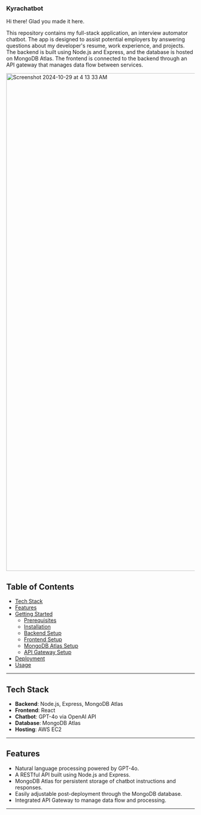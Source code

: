 ### Kyrachatbot

Hi there! Glad you made it here. 

This repository contains my full-stack application, an interview automator chatbot. The app is designed to assist potential employers by answering questions about my developer's resume, work experience, and projects. The backend is built using Node.js and Express, and the database is hosted on MongoDB Atlas. The frontend is connected to the backend through an API gateway that manages data flow between services.

<img width="1328" alt="Screenshot 2024-10-29 at 4 13 33 AM" src="https://github.com/user-attachments/assets/313083b5-b599-4ce7-b2d8-deb8160a74b9">



## Table of Contents
- [Tech Stack](#tech-stack)
- [Features](#features)
- [Getting Started](#getting-started)
  - [Prerequisites](#prerequisites)
  - [Installation](#installation)
  - [Backend Setup](#backend-setup)
  - [Frontend Setup](#frontend-setup)
  - [MongoDB Atlas Setup](#mongodb-atlas-setup)
  - [API Gateway Setup](#api-gateway-setup)
- [Deployment](#deployment)
- [Usage](#usage)

---

## Tech Stack
- **Backend**: Node.js, Express, MongoDB Atlas
- **Frontend**: React 
- **Chatbot**: GPT-4o via OpenAI API
- **Database**: MongoDB Atlas
- **Hosting**: AWS EC2

---

## Features
- Natural language processing powered by GPT-4o.
- A RESTful API built using Node.js and Express.
- MongoDB Atlas for persistent storage of chatbot instructions and responses.
- Easily adjustable post-deployment through the MongoDB database.
- Integrated API Gateway to manage data flow and processing.

---
